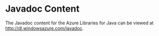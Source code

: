 ﻿<properties 
	pageTitle="Javadocs - Azure resources" 
	description="Javadoc API reference for the Azure SDK for Java." 
	services="" 
	documentationCenter="java" 
	authors="rmcmurray" 
	manager="wpickett" 
	editor="jimbe"/>

<tags 
	ms.service="multiple" 
	ms.workload="multiple" 
	ms.tgt_pltfrm="na" 
	ms.devlang="Java" 
	ms.topic="article" 
	ms.date="06/03/2015" 
	ms.author="robmcm"/>

# Javadoc Content

The Javadoc content for the Azure Libraries for Java can be viewed at <http://dl.windowsazure.com/javadoc>.
